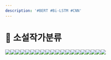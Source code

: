 ```yaml
---
description: '#BERT #Bi-LSTM #CNN'
---
```


# 🔖 소설작가분류

![](<../../../.gitbook/assets/소설작가분류 0.png>)![](<../../../.gitbook/assets/소설작가분류 1.png>)![](<../../../.gitbook/assets/소설작가분류 2.png>)![](<../../../.gitbook/assets/소설작가분류 3.png>)![](<../../../.gitbook/assets/소설작가분류 4.png>)![](<../../../.gitbook/assets/소설작가분류 5.png>)![](<../../../.gitbook/assets/소설작가분류 6.png>)![](<../../../.gitbook/assets/소설작가분류 7.png>)![](<../../../.gitbook/assets/소설작가분류 8.png>)![](<../../../.gitbook/assets/소설작가분류 9.png>)![](<../../../.gitbook/assets/소설작가분류 10.png>)![](<../../../.gitbook/assets/소설작가분류 11.png>)![](<../../../.gitbook/assets/소설작가분류 12.png>)![](<../../../.gitbook/assets/소설작가분류 13.png>)![](<../../../.gitbook/assets/소설작가분류 14.png>)![](<../../../.gitbook/assets/소설작가분류 15.png>)![](<../../../.gitbook/assets/소설작가분류 16.png>)![](<../../../.gitbook/assets/소설작가분류 17.png>)![](<../../../.gitbook/assets/소설작가분류 18.png>)![](<../../../.gitbook/assets/소설작가분류 19.png>)
